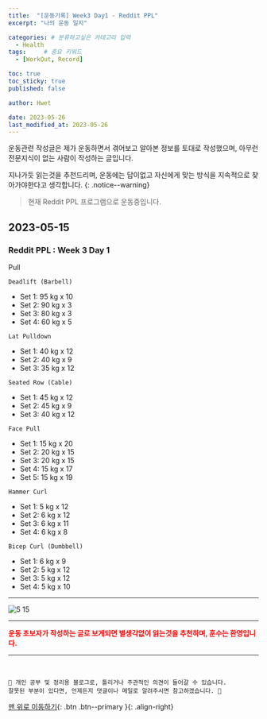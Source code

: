 ```yaml
---
title:  "[운동기록] Week3 Day1 - Reddit PPL"  
excerpt: "나의 운동 일지"

categories: # 분류하고싶은 카테고리 입력
  - Health
tags:     # 중요 키워드
  - [WorkOut, Record]

toc: true
toc_sticky: true
published: false

author: Hwet

date: 2023-05-26
last_modified_at: 2023-05-26
---
```


운동관련 작성글은 제가 운동하면서 겪어보고 알아본 정보를 토대로 작성했으며, 아무런 전문지식이 없는 사람이 작성하는 글입니다.

지나가듯 읽는것을 추천드리며, 운동에는 답이없고 자신에게 맞는 방식을 지속적으로 찾아가야한다고 생각합니다.
{: .notice--warning}

> 현재 Reddit PPL 프로그램으로 운동중입니다.

## 2023-05-15

### Reddit PPL : Week 3 Day 1

Pull

`Deadlift (Barbell)`

- Set 1: 95 kg x 10
- Set 2: 90 kg x 3
- Set 3: 80 kg x 3
- Set 4: 60 kg x 5

`Lat Pulldown`

- Set 1: 40 kg x 12
- Set 2: 40 kg x 9
- Set 3: 35 kg x 12

`Seated Row (Cable)`

- Set 1: 45 kg x 12
- Set 2: 45 kg x 9
- Set 3: 40 kg x 12

`Face Pull`

- Set 1: 15 kg x 20
- Set 2: 20 kg x 15
- Set 3: 20 kg x 15
- Set 4: 15 kg x 17
- Set 5: 15 kg x 19

`Hammer Curl`

- Set 1: 5 kg x 12
- Set 2: 6 kg x 12
- Set 3: 6 kg x 11
- Set 4: 6 kg x 8

`Bicep Curl (Dumbbell)`

- Set 1: 6 kg x 9
- Set 2: 5 kg x 12
- Set 3: 5 kg x 12
- Set 4: 5 kg x 10






---

![5 15](https://github.com/hwet-j/hwet-j.github.io/assets/81364742/f09be049-ffee-4789-aaa4-bdf397af652b)

***

<strong style="color:red">운동 초보자가 작성하는 글로 보게되면 별생각없이 읽는것을 추천하며, 훈수는 환영입니다.</strong>



***
<br>
    
    📢 개인 공부 및 정리용 블로그로, 틀리거나 주관적인 의견이 들어갈 수 있습니다.
    잘못된 부분이 있다면, 언제든지 댓글이나 메일로 알려주시면 참고하겠습니다. 🔔

[맨 위로 이동하기](#){: .btn .btn--primary }{: .align-right}